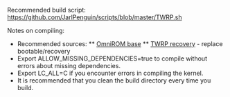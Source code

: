 Recommended build script:
https://github.com/JarlPenguin/scripts/blob/master/TWRP.sh

Notes on compiling:

* Recommended sources:
** [OmniROM base](https://github.com/omnirom/android/tree/android-7.1)
** [TWRP recovery](https://github.com/omnirom/android_bootable_recovery/tree/android-9.0) - replace bootable/recovery
* Export ALLOW_MISSING_DEPENDENCIES=true to compile without errors about missing dependencies.
* Export LC_ALL=C if you encounter errors in compiling the kernel.
* It is recommended that you clean the build directory every time you build.

